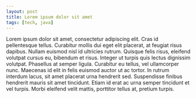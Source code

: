 ```yaml
---
layout: post
title: Lorem ipsum dolor sit amet
tags: [tech, java]
---
```


Lorem ipsum dolor sit amet, consectetur adipiscing elit. Cras id 
pellentesque tellus. Curabitur mollis dui eget elit placerat, at feugiat 
risus dapibus. Nullam euismod nisl id ultricies rutrum. Quisque felis 
risus, eleifend volutpat cursus eu, bibendum et risus. Integer ut turpis 
quis lectus dignissim volutpat. Phasellus at semper ligula. Curabitur eu 
tellus, vel ullamcorper nunc. Maecenas id elit in felis euismod auctor 
ut ac tortor. In rutrum interdum lacus, sit amet placerat urna 
hendrerit sed. Suspendisse finibus hendrerit mauris sit amet tincidunt. 
Etiam id erat ac urna semper tincidunt et vel turpis. Morbi eleifend 
velit mattis, porttitor tellus at, pretium turpis.